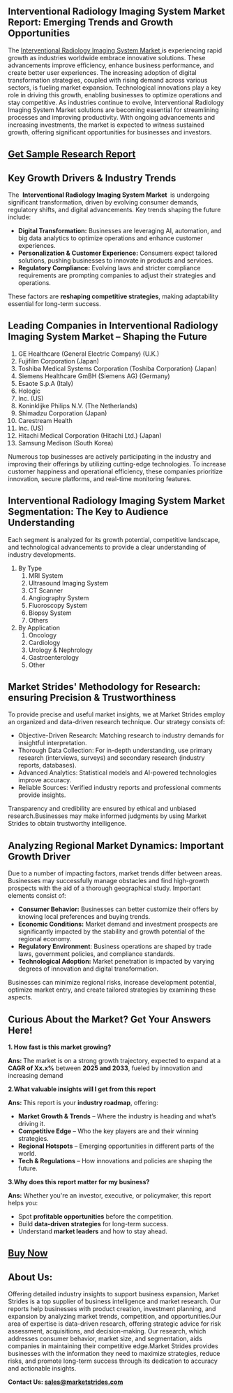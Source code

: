 
<h2>Interventional Radiology Imaging System Market Report: Emerging Trends and Growth Opportunities</h2>
<p>The <a href="https://marketstrides.com/report/interventional-radiology-imaging-system-market">Interventional Radiology Imaging System Market </a>is experiencing rapid growth as industries worldwide embrace innovative solutions. These advancements improve efficiency, enhance business performance, and create better user experiences. The increasing adoption of digital transformation strategies, coupled with rising demand across various sectors, is fueling market expansion. Technological innovations play a key role in driving this growth, enabling businesses to optimize operations and stay competitive. As industries continue to evolve, Interventional Radiology Imaging System Market solutions are becoming essential for streamlining processes and improving productivity. With ongoing advancements and increasing investments, the market is expected to witness sustained growth, offering significant opportunities for businesses and investors.</p>
<h2><a href="https://marketstrides.com/request-sample/interventional-radiology-imaging-system-market">Get</a><a href="https://marketstrides.com/request-sample/interventional-radiology-imaging-system-market"> S</a><a href="https://marketstrides.com/request-sample/interventional-radiology-imaging-system-market">ample</a><a href="https://marketstrides.com/request-sample/interventional-radiology-imaging-system-market"> Research Report</a></h2>
<h2>Key Growth Drivers &amp; Industry Trends</h2>
<p>The  <strong>Interventional Radiology Imaging System Market </strong> is undergoing significant transformation, driven by evolving consumer demands, regulatory shifts, and digital advancements. Key trends shaping the future include:</p>
<ul>
<li><strong>Digital Transformation:</strong> Businesses are leveraging AI, automation, and big data analytics to optimize operations and enhance customer experiences.</li>
<li><strong>Personalization &amp; Customer Experience:</strong> Consumers expect tailored solutions, pushing businesses to innovate in products and services.</li>
<li><strong>Regulatory Compliance:</strong> Evolving laws and stricter compliance requirements are prompting companies to adjust their strategies and operations.</li>
</ul>
<p>These factors are <strong>reshaping competitive strategies</strong>, making adaptability essential for long-term success.</p>
<h2>Leading Companies in Interventional Radiology Imaging System Market – Shaping the Future</h2>
<ol>
<li>GE Healthcare (General Electric Company) (U.K.)</li>
<li>Fujifilm Corporation (Japan)</li>
<li>Toshiba Medical Systems Corporation (Toshiba Corporation) (Japan)</li>
<li>Siemens Healthcare GmBH (Siemens AG) (Germany)</li>
<li>Esaote S.p.A (Italy)</li>
<li>Hologic</li>
<li>Inc. (US)</li>
<li>Koninklijke Philips N.V. (The Netherlands)</li>
<li>Shimadzu Corporation (Japan)</li>
<li>Carestream Health</li>
<li>Inc. (US)</li>
<li>Hitachi Medical Corporation (Hitachi Ltd.) (Japan)</li>
<li>Samsung Medison (South Korea)</li>
</ol>
<div>
<p>Numerous top businesses are actively participating in the industry and improving their offerings by utilizing cutting-edge technologies. To increase customer happiness and operational efficiency, these companies prioritize innovation, secure platforms, and real-time monitoring features.</p>
<h2>Interventional Radiology Imaging System Market Segmentation: The Key to Audience Understanding</h2>
<p>Each segment is analyzed for its growth potential, competitive landscape, and technological advancements to provide a clear understanding of industry developments.</p>
<ol>
<li>By Type
<ol>
<li>MRI System</li>
<li>Ultrasound Imaging System</li>
<li>CT Scanner</li>
<li>Angiography System</li>
<li>Fluoroscopy System</li>
<li>Biopsy System</li>
<li>Others</li>
</ol>
</li>
<li>By Application
<ol>
<li>Oncology</li>
<li>Cardiology</li>
<li>Urology &amp; Nephrology</li>
<li>Gastroenterology</li>
<li>Other</li>
</ol>
</li>
</ol>
<h2>Market Strides' Methodology for Research: ensuring Precision &amp; Trustworthiness</h2>
<p>To provide precise and useful market insights, we at Market Strides employ an organized and data-driven research technique. Our strategy consists of:</p>
<ul>
<li>Objective-Driven Research: Matching research to industry demands for insightful interpretation.</li>
<li>Thorough Data Collection: For in-depth understanding, use primary research (interviews, surveys) and secondary research (industry reports, databases).</li>
<li>Advanced Analytics: Statistical models and AI-powered technologies improve accuracy.</li>
<li>Reliable Sources: Verified industry reports and professional comments provide insights.</li>
</ul>
<p>Transparency and credibility are ensured by ethical and unbiased research.Businesses may make informed judgments by using Market Strides to obtain trustworthy intelligence.</p>
<h2>Analyzing Regional Market Dynamics: Important Growth Driver</h2>
<p>Due to a number of impacting factors, market trends differ between areas. Businesses may successfully manage obstacles and find high-growth prospects with the aid of a thorough geographical study. Important elements consist of:</p>
<ul>
<li><strong>Consumer Behavior:</strong> Businesses can better customize their offers by knowing local preferences and buying trends.</li>
<li><strong>Economic Conditions:</strong> Market demand and investment prospects are significantly impacted by the stability and growth potential of the regional economy.</li>
<li><strong>Regulatory Environment</strong>: Business operations are shaped by trade laws, government policies, and compliance standards.</li>
<li><strong>Technological Adoption:</strong> Market penetration is impacted by varying degrees of innovation and digital transformation.</li>
</ul>
<p>Businesses can minimize regional risks, increase development potential, optimize market entry, and create tailored strategies by examining these aspects.</p>
<h2>Curious About the Market? Get Your Answers Here!</h2>
<p><strong>1. How fast is this market growing?</strong></p>
<p><strong>Ans: </strong>The market is on a strong growth trajectory, expected to expand at a <strong>CAGR of Xx.x%</strong> between <strong>2025 and 2033</strong>, fueled by innovation and increasing demand</p>
<p><strong>2.What valuable insights will I get from this report</strong></p>
<p><strong>Ans: </strong>This report is your <strong>industry roadmap</strong>, offering:</p>
<ul>
<li><strong>Market Growth &amp; Trends</strong> – Where the industry is heading and what’s driving it.</li>
<li><strong>Competitive Edge</strong> – Who the key players are and their winning strategies.</li>
<li><strong>Regional Hotspots</strong> – Emerging opportunities in different parts of the world.</li>
<li><strong>T</strong><strong>ech &amp; Regulations</strong> – How innovations and policies are shaping the future.</li>
</ul>
<p><strong>3.Why does this report matter for my business?</strong></p>
<p><strong>Ans:</strong> Whether you're an investor, executive, or policymaker, this report helps you:</p>
<ul>
<li>Spot <strong>profitable opportunities</strong> before the competition.</li>
<li>Build <strong>data-driven strategies</strong> for long-term success.</li>
<li>Understand <strong>market leaders</strong> and how to stay ahead.</li>
</ul>
<h2><strong><a href="https://marketstrides.com/buyNow/interventional-radiology-imaging-system-market">Buy Now</a></strong></h2>
<h2>About Us:</h2>
<p>Offering detailed industry insights to support business expansion, Market Strides is a top supplier of business intelligence and market research. Our reports help businesses with product creation, investment planning, and expansion by analyzing market trends, competition, and opportunities.Our area of expertise is data-driven research, offering strategic advice for risk assessment, acquisitions, and decision-making. Our research, which addresses consumer behavior, market size, and segmentation, aids companies in maintaining their competitive edge.Market Strides provides businesses with the information they need to maximize strategies, reduce risks, and promote long-term success through its dedication to accuracy and actionable insights.</p>
<p><strong>Contact Us: <a href="mailto:sales@marketstrides.com">sales@marketstrides.com</a></strong></p>
</div>
